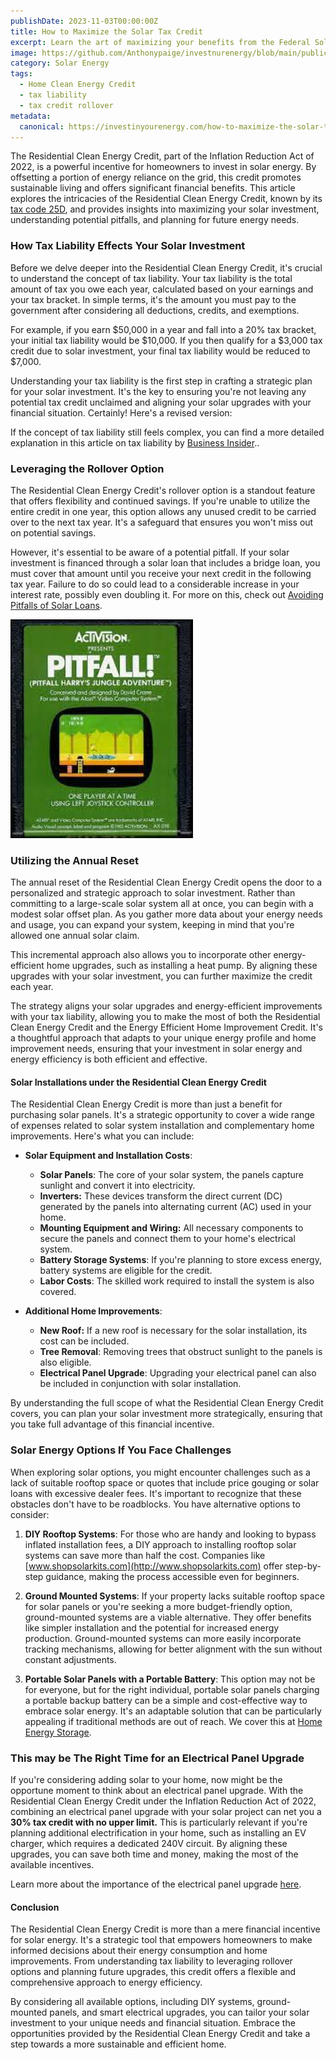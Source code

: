 ```yaml
---
publishDate: 2023-11-03T00:00:00Z
title: How to Maximize the Solar Tax Credit
excerpt: Learn the art of maximizing your benefits from the Federal Solar Tax Credit. This guide provides insights and strategies on how to extract the most value from this financial incentive.
image: https://github.com/Anthonypaige/investnurenergy/blob/main/public/images/cover-art/SLR-1-cover-art.png?raw=true
category: Solar Energy
tags:
  - Home Clean Energy Credit
  - tax liability
  - tax credit rollover
metadata:
  canonical: https://investinyourenergy.com/how-to-maximize-the-solar-tax-credit
---
```


The Residential Clean Energy Credit, part of the Inflation Reduction Act of 2022, is a powerful incentive for homeowners to invest in solar energy. By offsetting a portion of energy reliance on the grid, this credit promotes sustainable living and offers significant financial benefits. This article explores the intricacies of the Residential Clean Energy Credit, known by its [tax code 25D](https://www.irs.gov/credits-deductions/residential-clean-energy-credit), and provides insights into maximizing your solar investment, understanding potential pitfalls, and planning for future energy needs.

### **How Tax Liability Effects Your Solar Investment**

Before we delve deeper into the Residential Clean Energy Credit, it's crucial to understand the concept of tax liability. Your tax liability is the total amount of tax you owe each year, calculated based on your earnings and your tax bracket. In simple terms, it's the amount you must pay to the government after considering all deductions, credits, and exemptions.

For example, if you earn $50,000 in a year and fall into a 20% tax bracket, your initial tax liability would be $10,000. If you then qualify for a $3,000 tax credit due to solar investment, your final tax liability would be reduced to $7,000.

Understanding your tax liability is the first step in crafting a strategic plan for your solar investment. It's the key to ensuring you're not leaving any potential tax credit unclaimed and aligning your solar upgrades with your financial situation. Certainly! Here's a revised version:

If the concept of tax liability still feels complex, you can find a more detailed explanation in this article on tax liability by [Business Insider](https://www.businessinsider.com/personal-finance/what-is-tax-liability)..

### **Leveraging the Rollover Option**

The Residential Clean Energy Credit's rollover option is a standout feature that offers flexibility and continued savings. If you're unable to utilize the entire credit in one year, this option allows any unused credit to be carried over to the next tax year. It's a safeguard that ensures you won't miss out on potential savings.

However, it's essential to be aware of a potential pitfall. If your solar investment is financed through a solar loan that includes a bridge loan, you must cover that amount until you receive your next credit in the following tax year. Failure to do so could lead to a considerable increase in your interest rate, possibly even doubling it. For more on this, check out [Avoiding Pitfalls of Solar Loans](solar-loans-a-guide-to-avoiding-pitfalls-and-maximizing-benefits).

![Super Wide](https://github.com/Anthonypaige/investnurenergy/blob/main/public/images/In-article-images/SLR-7-in-article.png?raw=true)

### **Utilizing the Annual Reset**

The annual reset of the Residential Clean Energy Credit opens the door to a personalized and strategic approach to solar investment. Rather than committing to a large-scale solar system all at once, you can begin with a modest solar offset plan. As you gather more data about your energy needs and usage, you can expand your system, keeping in mind that you're allowed one annual solar claim.

This incremental approach also allows you to incorporate other energy-efficient home upgrades, such as installing a heat pump. By aligning these upgrades with your solar investment, you can further maximize the credit each year.

The strategy aligns your solar upgrades and energy-efficient improvements with your tax liability, allowing you to make the most of both the Residential Clean Energy Credit and the Energy Efficient Home Improvement Credit. It's a thoughtful approach that adapts to your unique energy profile and home improvement needs, ensuring that your investment in solar energy and energy efficiency is both efficient and effective.

#### **Solar Installations under the Residential Clean Energy Credit**

The Residential Clean Energy Credit is more than just a benefit for purchasing solar panels. It's a strategic opportunity to cover a wide range of expenses related to solar system installation and complementary home improvements. Here's what you can include:

- **Solar Equipment and Installation Costs**:

  - **Solar Panels**: The core of your solar system, the panels capture sunlight and convert it into electricity.
  - **Inverters:** These devices transform the direct current (DC) generated by the panels into alternating current (AC) used in your home.
  - **Mounting Equipment and Wiring:** All necessary components to secure the panels and connect them to your home's electrical system.
  - **Battery Storage Systems**: If you're planning to store excess energy, battery systems are eligible for the credit.
  - **Labor Costs**: The skilled work required to install the system is also covered.

- **Additional Home Improvements**:
  - **New Roof:** If a new roof is necessary for the solar installation, its cost can be included.
  - **Tree Removal**: Removing trees that obstruct sunlight to the panels is also eligible.
  - **Electrical Panel Upgrade**: Upgrading your electrical panel can also be included in conjunction with solar installation.

By understanding the full scope of what the Residential Clean Energy Credit covers, you can plan your solar investment more strategically, ensuring that you take full advantage of this financial incentive.

### **Solar Energy Options If You Face Challenges**

When exploring solar options, you might encounter challenges such as a lack of suitable rooftop space or quotes that include price gouging or solar loans with excessive dealer fees. It's important to recognize that these obstacles don't have to be roadblocks. You have alternative options to consider:

1. **DIY Rooftop Systems**: For those who are handy and looking to bypass inflated installation fees, a DIY approach to installing rooftop solar systems can save more than half the cost. Companies like [www.shopsolarkits.com](http://www.shopsolarkits.com) offer step-by-step guidance, making the process accessible even for beginners.

2. **Ground Mounted Systems**: If your property lacks suitable rooftop space for solar panels or you're seeking a more budget-friendly option, ground-mounted systems are a viable alternative. They offer benefits like simpler installation and the potential for increased energy production. Ground-mounted systems can more easily incorporate tracking mechanisms, allowing for better alignment with the sun without constant adjustments.

3. **Portable Solar Panels with a Portable Battery**: This option may not be for everyone, but for the right individual, portable solar panels charging a portable backup battery can be a simple and cost-effective way to embrace solar energy. It's an adaptable solution that can be particularly appealing if traditional methods are out of reach. We cover this at [Home Energy Storage](http://investinyourenergy.com/clean-energy/home-energy-storage).

### **This may be The Right Time for an Electrical Panel Upgrade**

If you're considering adding solar to your home, now might be the opportune moment to think about an electrical panel upgrade. With the Residential Clean Energy Credit under the Inflation Reduction Act of 2022, combining an electrical panel upgrade with your solar project can net you a **30% tax credit with no upper limit.** This is particularly relevant if you're planning additional electrification in your home, such as installing an EV charger, which requires a dedicated 240V circuit. By aligning these upgrades, you can save both time and money, making the most of the available incentives.

Learn more about the importance of the electrical panel upgrade [here](electrical-panel-upgrades-a-keystone-of-the-inflation-reduction-act).

#### **Conclusion**

The Residential Clean Energy Credit is more than a mere financial incentive for solar energy. It's a strategic tool that empowers homeowners to make informed decisions about their energy consumption and home improvements. From understanding tax liability to leveraging rollover options and planning future upgrades, this credit offers a flexible and comprehensive approach to energy efficiency.

By considering all available options, including DIY systems, ground-mounted panels, and smart electrical upgrades, you can tailor your solar investment to your unique needs and financial situation. Embrace the opportunities provided by the Residential Clean Energy Credit and take a step towards a more sustainable and efficient home.
